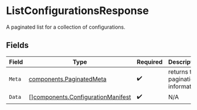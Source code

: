 # ListConfigurationsResponse

A paginated list for a collection of configurations.


## Fields

| Field                                                                                  | Type                                                                                   | Required                                                                               | Description                                                                            |
| -------------------------------------------------------------------------------------- | -------------------------------------------------------------------------------------- | -------------------------------------------------------------------------------------- | -------------------------------------------------------------------------------------- |
| `Meta`                                                                                 | [components.PaginatedMeta](../../models/components/paginatedmeta.md)                   | :heavy_check_mark:                                                                     | returns the pagination information                                                     |
| `Data`                                                                                 | [][components.ConfigurationManifest](../../models/components/configurationmanifest.md) | :heavy_check_mark:                                                                     | N/A                                                                                    |